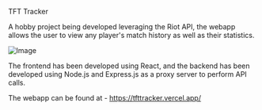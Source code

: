 TFT Tracker




A hobby project being developed leveraging the Riot API, the webapp allows the user to view any player's match history as well as their statistics.

![Image](https://github.com/user-attachments/assets/ce68119f-f6dc-4e6d-bd39-64301ed7b620)


The frontend has been developed using React, and the backend has been developed using Node.js and Express.js as a proxy server to perform API calls.




The webapp can be found at - https://tfttracker.vercel.app/

 
 
